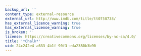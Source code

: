 ```yaml
---
backup_url: ''
content_type: external-resource
external_url: http://www.imdb.com/title/tt0758738/
has_external_licence_warning: true
has_external_license_warning: true
is_broken: ''
license: https://creativecommons.org/licenses/by-nc-sa/4.0/
title: '*Chalk*'
uid: 24c242e4-a633-4b1f-90f3-eda2380b3b90
---
```

